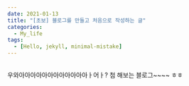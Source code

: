 ```yaml
---
date: 2021-01-13
title: "[초보] 블로그를 만들고 처음으로 작성하는 글"
categories: 
  - My_life
tags:
  - [Hello, jekyll, minimal-mistake]
---
```

<br>
우와아아아아아아아아아아아아ㅏ어ㅏ?
첨 해보는 블로그~~~~ ㅎㅎ